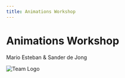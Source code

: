 ```yaml
---
title: Animations Workshop
---
```


# Animations Workshop
Mario Esteban 
<span class="text-xl">&</span>
Sander de Jong

<div class="flex justify-center">
<div class="w-40 mt-10">

![Team Logo](/frontx-logo.png)

</div>
</div>

